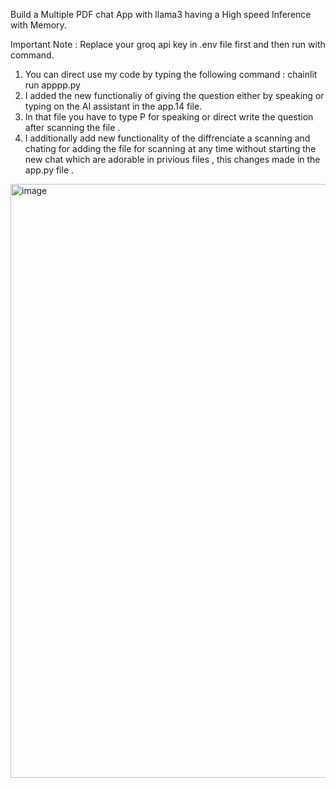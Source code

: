 Build a Multiple PDF chat App with llama3 having a High speed Inference with Memory.

Important Note : Replace your groq api key in .env file first and then run with command.

1. You can direct use my code by typing the following command : chainlit run apppp.py
2. I added the new functionaliy of giving the question either by speaking or typing on the AI assistant in the app.14 file.
3. In that file you have to type P for speaking or direct write the question after scanning the file .
4. I additionally add new functionality of the diffrenciate a scanning and chating for adding the file for scanning at any time without starting the new chat which are adorable in privious files , this changes made in the app.py file .

<img width="950" alt="image" src="https://github.com/InsightEdge01/Multi-PDF-llama3Chat/assets/131486782/91f76aae-2d7f-45c9-b898-d6f25a64fd73">
